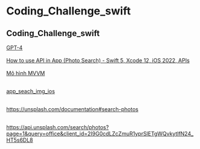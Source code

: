 # Coding_Challenge_swift
## Coding_Challenge_swift


[GPT-4](https://chat.openai.com/c/ef7dd4c8-41dc-4f53-9d6c-9a1fa39b23e8) <br><br>
[How to use API in App (Photo Search) - Swift 5, Xcode 12, iOS 2022, APIs](https://www.youtube.com/watch?v=IQ4jh4EfVOM) <br><br>
[Mô hình MVVM ](https://gemini.google.com/app/56a2a091da93b1f0) <br><br>


[app_seach_img_ios](https://unsplash.com/oauth/applications/569106) <br><br>



https://unsplash.com/documentation#search-photos <br><br>


https://api.unsplash.com/search/photos?page=1&query=office&client_id=2I9G0cdLZcZmuR1yprSlETgWQvkytlfN24_HT5s6DL8<br><br>
